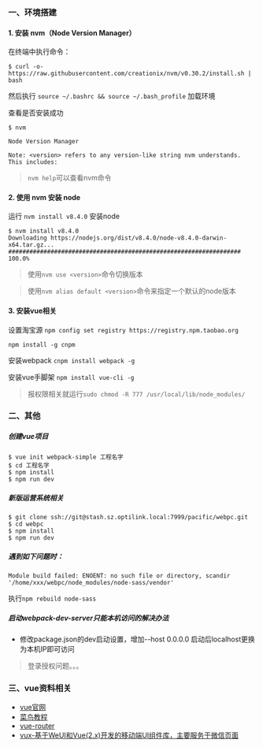 ### 一、环境搭建

#### 1. 安装 nvm（Node Version Manager）
在终端中执行命令：
```
$ curl -o- https://raw.githubusercontent.com/creationix/nvm/v0.30.2/install.sh | bash
```
然后执行 `source ~/.bashrc && source ~/.bash_profile` 加载环境

查看是否安装成功
```
$ nvm

Node Version Manager

Note: <version> refers to any version-like string nvm understands. This includes:

```

> `nvm help`可以查看nvm命令

#### 2. 使用 nvm 安装 node

运行 `nvm install v8.4.0` 安装node

```
$ nvm install v8.4.0
Downloading https://nodejs.org/dist/v8.4.0/node-v8.4.0-darwin-x64.tar.gz...
################################################################## 100.0%
```
>使用`nvm use <version>`命令切换版本 

>使用`nvm alias default <version>`命令来指定一个默认的node版本

#### 3. 安装vue相关

设置淘宝源
`npm config set registry https://registry.npm.taobao.org`

`npm install -g cnpm`

安装webpack
`cnpm install webpack -g`

安装vue手脚架
`npm install vue-cli -g`

> 报权限相关就运行`sudo chmod -R 777 /usr/local/lib/node_modules/`

### 二、其他

##### 创建vue项目


```
$ vue init webpack-simple 工程名字
$ cd 工程名字
$ npm install
$ npm run dev
```

##### 新版运营系统相关

```
$ git clone ssh://git@stash.sz.optilink.local:7999/pacific/webpc.git
$ cd webpc
$ npm install
$ npm run dev
```

##### 遇到如下问题时：
```
Module build failed: ENOENT: no such file or directory, scandir '/home/xxx/webpc/node_modules/node-sass/vendor'
```
执行`npm rebuild node-sass`

##### 启动webpack-dev-server只能本机访问的解决办法

* 修改package.json的dev启动设置，增加--host 0.0.0.0 启动后localhost更换为本机IP即可访问

> 登录授权问题。。。

### 三、vue资料相关

- [vue官网](https://cn.vuejs.org/)
- [菜鸟教程](http://www.runoob.com/vue2/vue-tutorial.html)
- [vue-router](https://router.vuejs.org/zh-cn/)
- [vux-基于WeUI和Vue(2.x)开发的移动端UI组件库，主要服务于微信页面](https://vux.li/)